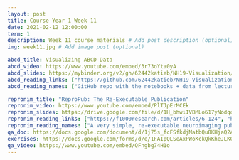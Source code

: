 ```yaml
---
layout: post
title: Course Year 1 Week 11
date: 2021-02-12 12:00:00
term: 1
description: Week 11 course materials # Add post description (optional)
img: week11.jpg # Add image post (optional)

abcd_title: Visualizing ABCD Data
abcd_video: https://www.youtube.com/embed/3r73oYta0yA
abcd_slides: https://mybinder.org/v2/gh/62442katieb/NH19-Visualization/binder-live
abcd_reading_links: ["https://github.com/62442katieb/NH19-Visualization/tree/binder-live", "https://github.com/neurohackademy/visualization-in-python/blob/master/visualization-in-python.ipynb", "https://doi.org/10.1109/ICSCEE.2018.8538413", "https://towardsdatascience.com/introduction-to-data-visualization-in-python-89a54c97fbed", "https://towardsdatascience.com/complete-guide-to-data-visualization-with-python-2dd74df12b5e"]
abcd_reading_names: ["GitHub repo with the notebooks + data from lecture","Tal Yarkoni's Neurohackademy 2018 data visualization tutorial", "Fahad & Yahya: Big Data Visualization: Allotting by R and Python with GUI Tools", "Towards Data Science: Introduction to Data Visualization in Python", "Towards Data Science: Complete Guide to Data Visualization with Python"]

repronim_title: "ReproPub: The Re-Executable Publication"
repronim_video: https://www.youtube.com/embed/PlTJpErMCEk
repronim_slides: https://drive.google.com/file/d/1H_bhwiIVBMLo617yNodqqZxySAr7op8c/view?usp=sharing
repronim_reading_links: ["https://f1000research.com/articles/6-124", "https://zenodo.org/record/3336609#.X3IzuNNKjOQ"]
repronim_reading_names: ["A very simple, re-executable neuroimaging publication", "The ReproPub: A hybrid research object for supporting publication-level re-execution and generalization of neuroimaging research findings"]
qa_doc: https://docs.google.com/document/d/1j75s_fcFSfkdjMatbQu8KHjaQ2AFxJ2AOI3qEf9JNUA/edit?usp=sharing
exercises: https://docs.google.com/forms/d/e/1FAIpQLSeAxFWoKckQkKheJLKOKKafoSMD-37iWzocZCaNR_V8KWlbcw/viewform?usp=sf_link
qa_video: https://www.youtube.com/embed/QFngbg74H1o
---
```

